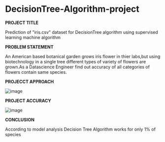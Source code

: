 # DecisionTree-Algorithm-project
**PROJECT TITLE**

Prediction of "iris.csv" dataset for DecisionTree algorithm using supervised learning machine algorithm

**PROBLEM STATEMENT**

An American based botanical garden grows iris flower in thier labs,but using biotechnology in a single tree different types of variety of flowers are grown.As a Datascience Engineer find out accuracy of all categories of flowers contain same species.

**PROJECCT APPROACH**

![image](https://github.com/PrashanthReddy2002/DecisionTree-Algorithm-project/assets/143176744/200c705b-2199-4b33-9011-2de90f5419ec)

**PROJECT ACCURACY**

![image](https://github.com/PrashanthReddy2002/DecisionTree-Algorithm-project/assets/143176744/9f486dd6-d781-4fe9-8c05-0b17f9a19df5)

**CONCLUSION**

According to model analysis Decision Tree Algorithm works for only 1% of species

